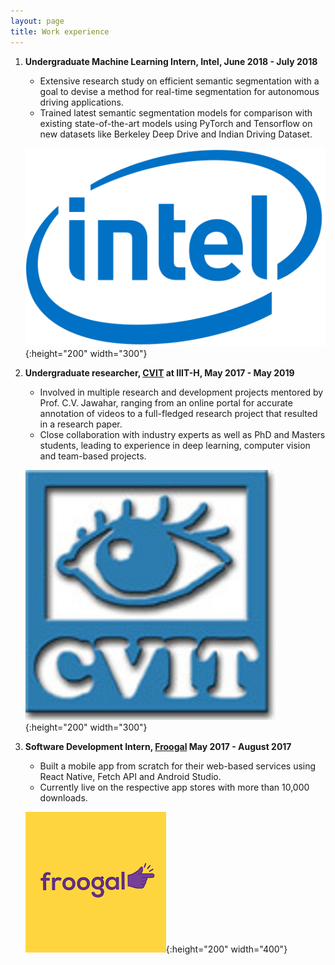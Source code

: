```yaml
---
layout: page
title: Work experience
---
```


1. **Undergraduate Machine Learning Intern, Intel, June 2018 - July 2018**
	* Extensive research study on efficient semantic segmentation with a goal to devise a method for real-time segmentation for autonomous driving applications.
	* Trained latest semantic segmentation models for comparison with existing state-of-the-art models using PyTorch and Tensorflow on new datasets like Berkeley Deep Drive and Indian Driving Dataset.
	
	![arn](./assets/img/intel.png){:height="200" width="300"}
2. **Undergraduate researcher, <a href="https://cvit.iiit.ac.in">CVIT</a> at IIIT-H, May 2017 - May 2019**
	* Involved in multiple research and development projects mentored by Prof. C.V. Jawahar, ranging from an online portal for accurate annotation of videos to a full-fledged research project that resulted in a research paper.
	* Close collaboration with industry experts as well as PhD and Masters students, leading to experience in deep learning, computer vision and team-based projects.
	
	![arn](./assets/img/cvit.jpg){:height="200" width="300"}
3. **Software Development Intern, <a href="https://froogal.in">Froogal</a> May 2017 - August 2017**
	* Built a mobile app from scratch for their web-based services using React Native, Fetch API and Android Studio.
	* Currently live on the respective app stores with more than 10,000 downloads.
	
	![arn](./assets/img/froogal.png){:height="200" width="400"}
